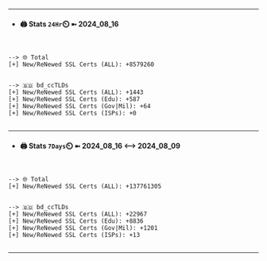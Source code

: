 

---
- #### 🖨️ **Stats** `24Hr`⏲️ ➼ 2024_08_16
```console


--> 🌐 Total
[+] New/ReNewed SSL Certs (ALL): +8579260


--> 🇧🇩 bd_ccTLDs
[+] New/ReNewed SSL Certs (ALL): +1443
[+] New/ReNewed SSL Certs (Edu): +587
[+] New/ReNewed SSL Certs (Gov|Mil): +64
[+] New/ReNewed SSL Certs (ISPs): +0


```

---
- #### 🖨️ **Stats** `7Days`⏲️ ➼ 2024_08_16 <--> 2024_08_09
```console


--> 🌐 Total
[+] New/ReNewed SSL Certs (ALL): +137761305


--> 🇧🇩 bd_ccTLDs
[+] New/ReNewed SSL Certs (ALL): +22967
[+] New/ReNewed SSL Certs (Edu): +8836
[+] New/ReNewed SSL Certs (Gov|Mil): +1201
[+] New/ReNewed SSL Certs (ISPs): +13


```

---

